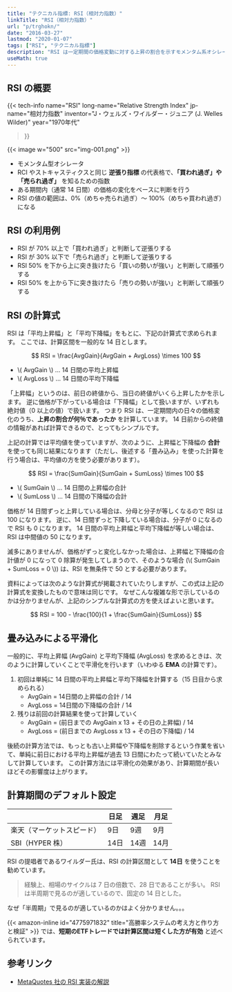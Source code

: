 ```yaml
---
title: "テクニカル指標: RSI（相対力指数）"
linkTitle: "RSI（相対力指数）"
url: "p/trghokn/"
date: "2016-03-27"
lastmod: "2020-01-07"
tags: ["RSI", "テクニカル指標"]
description: "RSI は一定期間の価格変動に対する上昇の割合を示すモメンタム系オシレータで、0 〜 100 の値を取ります。一般的に 70 を上回ると買われ過ぎ、30 を下回ると売られ過ぎと言われています。RSI は J. Welles Wilder（アメリカのチャート研究科）によって開発されました。"
useMath: true
---
```


RSI の概要
----

{{< tech-info
    name="RSI"
    long-name="Relative Strength Index"
    jp-name="相対力指数"
    inventor="J・ウェルズ・ワイルダー・ジュニア (J. Welles Wilder)"
    year="1970年代"
>}}

{{< image w="500" src="img-001.png" >}}

- モメンタム型オシレータ
- RCI やストキャスティクスと同じ __逆張り指標__ の代表格で、__「買われ過ぎ」や「売られ過ぎ」__ を知るための指数
- ある期間内（通常 14 日間）の価格の変化をベースに判断を行う
- RSI の値の範囲は、0%（めちゃ売られ過ぎ）～ 100%（めちゃ買われ過ぎ）になる


RSI の利用例
----

- RSI が 70% 以上で「買われ過ぎ」と判断して逆張りする
- RSI が 30% 以下で「売られ過ぎ」と判断して逆張りする
- RSI 50% を下から上に突き抜けたら「買いの勢いが強い」と判断して順張りする
- RSI 50% を上から下に突き抜けたら「売りの勢いが強い」と判断して順張りする


RSI の計算式
----

RSI は「平均上昇幅」と「平均下降幅」をもとに、下記の計算式で求められます。
ここでは、計算区間を一般的な 14 日とします。

$$
  RSI = \frac{AvgGain}{AvgGain + AvgLoss} \times 100
$$

- \\( AvgGain \\) ... 14 日間の平均上昇幅
- \\( AvgLoss \\) ... 14 日間の平均下降幅

「上昇幅」というのは、前日の終値から、当日の終値がいくら上昇したかを示します。
逆に価格が下がっている場合は「下降幅」として扱いますが、いずれも絶対値（0 以上の値）で扱います。
つまり RSI は、一定期間内の日々の価格変化のうち、**上昇の割合が何％であったか** を計算しています。
14 日前からの終値の情報があれば計算できるので、とってもシンプルです。

上記の計算では平均値を使っていますが、次のように、上昇幅と下降幅の **合計** を使っても同じ結果になります（ただし、後述する「畳み込み」を使った計算を行う場合は、平均値の方を使う必要があります）。

$$
  RSI = \frac{SumGain}{SumGain + SumLoss} \times 100
$$

- \\( SumGain \\) ... 14 日間の上昇幅の合計
- \\( SumLoss \\) ... 14 日間の下降幅の合計

価格が 14 日間ずっと上昇している場合は、分母と分子が等しくなるので RSI は 100 になります。
逆に、14 日間ずっと下降している場合は、分子が 0 になるので RSI も 0 になります。
14 日間の平均上昇幅と平均下降幅が等しい場合は、RSI は中間値の 50 になります。

滅多にありませんが、価格がずっと変化しなかった場合は、上昇幅と下降幅の合計値が 0 になって 0 除算が発生してしまうので、そのような場合 (\\( SumGain + SumLoss = 0 \\)) は、RSI を無条件で 50 とする必要があります。

資料によっては次のような計算式が掲載されていたりしますが、この式は上記の計算式を変換したもので意味は同じです。
なぜこんな複雑な形で示しているのかは分かりませんが、上記のシンプルな計算式の方を使えばよいと思います。

$$
  RSI = 100 - \frac{100}{1 + \frac{SumGain}{SumLoss}}
$$


畳み込みによる平滑化
----

一般的に、平均上昇幅 (AvgGain) と平均下降幅 (AvgLoss) を求めるときは、次のように計算していくことで平滑化を行います（いわゆる **EMA** の計算です）。

1. 初回は単純に 14 日間の平均上昇幅と平均下降幅を計算する（15 日目から求められる）
    - AvgGain = 14日間の上昇幅の合計 / 14
    - AvgLoss = 14日間の下降幅の合計 / 14
2. 残りは前回の計算結果を使って計算していく
    - AvgGain = (前日までの AvgGain x 13 + その日の上昇幅) / 14
    - AvgLoss = (前日までの AvgLoss x 13 + その日の下降幅) / 14

後続の計算方法では、もっとも古い上昇幅や下降幅を削除するという作業を省いて、単純に前日における平均上昇幅が過去 13 日間にわたって続いていたとみなして計算しています。
この計算方法には平滑化の効果があり、計算期間が長いほどその影響度は上がります。


計算期間のデフォルト設定
----

|      | 日足 | 週足 | 月足 |
| ---- | ---- | ---- | ---- |
| 楽天（マーケットスピード） | 9日 | 9週 | 9月 |
| SBI（HYPER 株） | 14日 | 14週 | 14月 |

RSI の提唱者であるワイルダー氏は、RSI の計算区間として **14日** を使うことを勧めています。

> 経験上、相場のサイクルは 7 日の倍数で、28 日であることが多い。
> RSI は半周期で見るのが適しているので、固定の 14 日とした。

なぜ「半周期」で見るのが適しているのかはよく分かりません。。。

{{< amazon-inline id="4775971832" title="高勝率システムの考え方と作り方と検証" >}} では、**短期のETFトレードでは計算区間は短くした方が有効** と述べられています。


参考リンク
----

- [MetaQuotes 社の RSI 実装の解説](https://www.mql5.com/en/code/7898)

